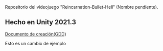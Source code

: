 Repositorio del videojuego "Reincarnation-Bullet-Hell" (Nombre pendiente).

## Hecho en Unity 2021.3
[Documento de creación(GDD)](https://docs.google.com/document/d/1U0qDebng6ChEV4lmCHTY2eDWohIvNSDg_uDHpaf3BMQ/edit)

Esto es un cambio de ejemplo